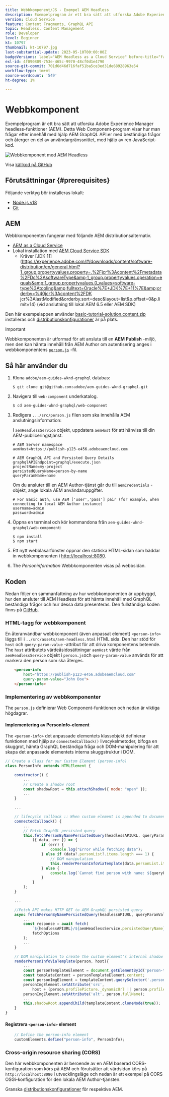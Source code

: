 ```yaml
---
title: Webbkomponent/JS - Exempel AEM Headless
description: Exempelprogram är ett bra sätt att utforska Adobe Experience Manager headless-funktioner (AEM). Den här webbkomponenten/JS-applikationen visar hur du ställer frågor till innehåll med hjälp AEM GraphQL API:er med beständiga frågor.
version: Cloud Service
feature: Content Fragments, GraphQL API
topic: Headless, Content Management
role: Developer
level: Beginner
kt: 10797
thumbnail: kt-10797.jpg
last-substantial-update: 2023-05-10T00:00:00Z
badgeVersions: label="AEM Headless as a Cloud Service" before-title="false"
exl-id: 4f090809-753e-465c-9970-48cf0d1e4790
source-git-commit: 701d6d46d716faf51ba5ce3ed31de68928963e54
workflow-type: tm+mt
source-wordcount: '549'
ht-degree: 1%

---
```


# Webbkomponent

Exempelprogram är ett bra sätt att utforska Adobe Experience Manager headless-funktioner (AEM). Detta Web Component-program visar hur man frågar efter innehåll med hjälp AEM GraphQL API:er med beständiga frågor och återger en del av användargränssnittet, med hjälp av ren JavaScript-kod.

![Webbkomponent med AEM Headless](./assets/web-component/web-component.png)

Visa [källkod på GitHub](https://github.com/adobe/aem-guides-wknd-graphql/tree/main/web-component)

## Förutsättningar {#prerequisites}

Följande verktyg bör installeras lokalt:

+ [Node.js v18](https://nodejs.org/en/)
+ [Git](https://git-scm.com/)

## AEM

Webbkomponenten fungerar med följande AEM distributionsalternativ.

+ [AEM as a Cloud Service](https://experienceleague.adobe.com/docs/experience-manager-cloud-service/content/implementing/deploying/overview.html)
+ Lokal installation med [AEM Cloud Service SDK](https://experienceleague.adobe.com/docs/experience-manager-learn/cloud-service/local-development-environment-set-up/overview.html)
   + Kräver [JDK 11](https://experience.adobe.com/#/downloads/content/software-distribution/en/general.html?1_group.propertyvalues.property=.%2Fjcr%3Acontent%2Fmetadata%2FDc%3AsoftwareType&amp;1_group.propertyvalues.operation=equals&amp;1_group.propertyvalues.0_values=software-type%3Atooling&amp;fulltext=Oracle%7E+JDK%7E+11%7E&amp;orderby=%40jcr%3Acontent%2FDK jcr%3AlastModified&amp;orderby.sort=desc&amp;layout=list&amp;p.offset=0&amp;p.limit=14) (vid anslutning till lokal AEM 6.5 eller AEM SDK)

Den här exempelappen använder [basic-tutorial-solution.content.zip](../multi-step/assets/explore-graphql-api/basic-tutorial-solution.content.zip) installeras och [distributionskonfigurationer](../deployment/web-component.md) är på plats.


>[!IMPORTANT]
>
>Webbkomponenten är utformad för att ansluta till en __AEM Publish__ -miljö, men den kan hämta innehåll från AEM Author om autentisering anges i webbkomponentens [`person.js`](https://github.com/adobe/aem-guides-wknd-graphql/blob/main/web-component/src/person.js#L11) -fil.

## Så här använder du

1. Klona `adobe/aem-guides-wknd-graphql` databas:

   ```shell
   $ git clone git@github.com:adobe/aem-guides-wknd-graphql.git
   ```

1. Navigera till `web-component` underkatalog.

   ```shell
   $ cd aem-guides-wknd-graphql/web-component
   ```

1. Redigera `.../src/person.js` filen som ska innehålla AEM anslutningsinformation:

   I `aemHeadlessService` objekt, uppdatera `aemHost` för att hänvisa till din AEM-publiceringstjänst.

   ```plain
   # AEM Server namespace
   aemHost=https://publish-p123-e456.adobeaemcloud.com
   
   # AEM GraphQL API and Persisted Query Details
   graphqlAPIEndpoint=graphql/execute.json
   projectName=my-project
   persistedQueryName=person-by-name
   queryParamName=name
   ```

   Om du ansluter till en AEM Author-tjänst går du till `aemCredentials` -objekt, ange lokala AEM användaruppgifter.

   ```plain
   # For Basic auth, use AEM ['user','pass'] pair (for example, when connecting to local AEM Author instance)
   username=admin
   password=admin
   ```

1. Öppna en terminal och kör kommandona från `aem-guides-wknd-graphql/web-component`:

   ```shell
   $ npm install
   $ npm start
   ```

1. Ett nytt webbläsarfönster öppnar den statiska HTML-sidan som bäddar in webbkomponenten i [http://localhost:8080](http://localhost:8080).
1. The _Personinformation_ Webbkomponenten visas på webbsidan.

## Koden

Nedan följer en sammanfattning av hur webbkomponenten är uppbyggd, hur den ansluter till AEM Headless för att hämta innehåll med GraphQL beständiga frågor och hur dessa data presenteras. Den fullständiga koden finns på [GitHub](https://github.com/adobe/aem-guides-wknd-graphql/tree/main/web-component).

### HTML-tagg för webbkomponent

En återanvändbar webbkomponent (även anpassat element) `<person-info>` läggs till i `../src/assets/aem-headless.html` HTML sida. Den har stöd för `host` och `query-param-value` -attribut för att driva komponentens beteende. The `host` attributets värdeåsidosättningar `aemHost` värde från `aemHeadlessService` objekt i `person.js`och `query-param-value` används för att markera den person som ska återges.

```html
    <person-info 
        host="https://publish-p123-e456.adobeaemcloud.com"
        query-param-value="John Doe">
    </person-info>
```

### Implementering av webbkomponenter

The `person.js` definierar Web Component-funktionen och nedan är viktiga högdagrar.

#### Implementering av PersonInfo-element

The `<person-info>` det anpassade elementets klassobjekt definierar funktionen med hjälp av `connectedCallback()` livscykelmetoder, bifoga en skuggrot, hämta GraphQL beständiga fråga och DOM-manipulering för att skapa det anpassade elementets interna skuggstruktur i DOM.

```javascript
// Create a Class for our Custom Element (person-info)
class PersonInfo extends HTMLElement {

    constructor() {
        ...
        // Create a shadow root
        const shadowRoot = this.attachShadow({ mode: "open" });
        ...
    }

    ...

    // lifecycle callback :: When custom element is appended to document
    connectedCallback() {
        ...
        // Fetch GraphQL persisted query
        this.fetchPersonByNamePersistedQuery(headlessAPIURL, queryParamValue).then(
            ({ data, err }) => {
                if (err) {
                    console.log("Error while fetching data");
                } else if (data?.personList?.items.length === 1) {
                    // DOM manipulation
                    this.renderPersonInfoViaTemplate(data.personList.items[0], host);
                } else {
                    console.log(`Cannot find person with name: ${queryParamValue}`);
                }
            }
        );
    }

    ...

    //Fetch API makes HTTP GET to AEM GraphQL persisted query
    async fetchPersonByNamePersistedQuery(headlessAPIURL, queryParamValue) {
        ...
        const response = await fetch(
            `${headlessAPIURL}/${aemHeadlessService.persistedQueryName}${encodedParam}`,
            fetchOptions
        );
        ...
    }

    // DOM manipulation to create the custom element's internal shadow DOM structure
    renderPersonInfoViaTemplate(person, host){
        ...
        const personTemplateElement = document.getElementById('person-template');
        const templateContent = personTemplateElement.content;
        const personImgElement = templateContent.querySelector('.person_image');
        personImgElement.setAttribute('src',
            host + (person.profilePicture._dynamicUrl || person.profilePicture._path));
        personImgElement.setAttribute('alt', person.fullName);
        ...
        this.shadowRoot.appendChild(templateContent.cloneNode(true));
    }
}
```

#### Registrera `<person-info>` element

```javascript
    // Define the person-info element
    customElements.define("person-info", PersonInfo);
```

### Cross-origin resource sharing (CORS)

Den här webbkomponenten är beroende av en AEM baserad CORS-konfiguration som körs på AEM och förutsätter att värdsidan körs på `http://localhost:8080` i utvecklingsläge och nedan är ett exempel på CORS OSGi-konfiguration för den lokala AEM Author-tjänsten.

Granska [distributionskonfigurationer](../deployment/web-component.md) för respektive AEM.
